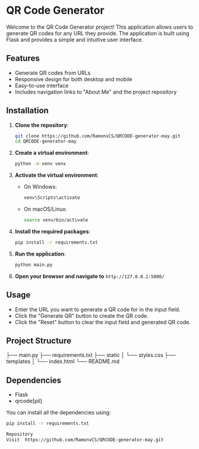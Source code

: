 # QR Code Generator

Welcome to the QR Code Generator project! This application allows users to generate QR codes for any URL they provide. The application is built using Flask and provides a simple and intuitive user interface.

## Features

- Generate QR codes from URLs
- Responsive design for both desktop and mobile
- Easy-to-use interface
- Includes navigation links to "About Me" and the project repository


## Installation

1. **Clone the repository**:
    ```bash
    git clone https://github.com/RamonvCS/QRCODE-generator-may.git
    cd QRCODE-generator-may
    ```

2. **Create a virtual environment**:
    ```bash
    python -m venv venv
    ```

3. **Activate the virtual environment**:
    - On Windows:
        ```bash
        venv\Scripts\activate
        ```
    - On macOS/Linux:
        ```bash
        source venv/bin/activate
        ```

4. **Install the required packages**:
    ```bash
    pip install -r requirements.txt
    ```

5. **Run the application**:
    ```bash
    python main.py
    ```

6. **Open your browser and navigate to** `http://127.0.0.1:5000/`

## Usage

- Enter the URL you want to generate a QR code for in the input field.
- Click the "Generate QR" button to create the QR code.
- Click the "Reset" button to clear the input field and generated QR code.

## Project Structure

├── main.py
├── requirements.txt
├── static
│ └── styles.css
├── templates
│ └── index.html
└── README.md


## Dependencies

- Flask
- qrcode[pil]

You can install all the dependencies using:
```bash
pip install -r requirements.txt

Repository
Visit  https://github.com/RamonvCS/QRCODE-generator-may.git
